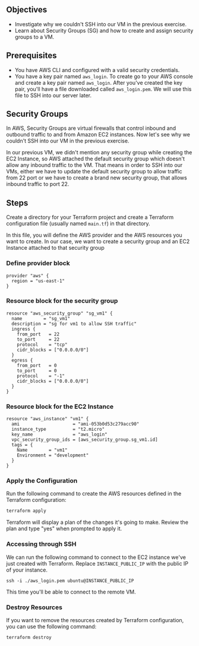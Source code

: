 ## Objectives

- Investigate why we couldn't SSH into our VM in the previous exercise.
- Learn about Security Groups (SG) and how to create and assign security groups to a VM.

## Prerequisites

- You have AWS CLI and configured with a valid security credentials.
- You have a key pair named `aws_login`. To create go to your AWS console and create a key pair named `aws_login`. After you've created the key pair, you'll have a file downloaded called `aws_login.pem`. We will use this file to SSH into our server later.

## Security Groups

In AWS, Security Groups are virtual firewalls that control inbound and outbound traffic to and from Amazon EC2 instances. Now let's see why we couldn't SSH into our VM in the previous exercise.

In our previous VM, we didn't mention any security group while creating the EC2 Instance, so AWS attached the default security group which doesn't allow any inbound traffic to the VM. That means in order to SSH into our VMs, either we have to update the default security group to allow traffic from 22 port or we have to create a brand new security group, that allows inbound traffic to port 22.

## Steps

Create a directory for your Terraform project and create a Terraform configuration file (usually named `main.tf`) in that directory.

In this file, you will define the AWS provider and the AWS resources you want to create. In our case, we want to create a security group and an EC2 Instance attached to that security group

### Define provider block

```hcl
provider "aws" {
  region = "us-east-1"
}
```

### Resource block for the security group

```hcl
resource "aws_security_group" "sg_vm1" {
  name        = "sg_vm1"
  description = "sg for vm1 to allow SSH traffic"
  ingress {
    from_port   = 22
    to_port     = 22
    protocol    = "tcp"
    cidr_blocks = ["0.0.0.0/0"]
  }
  egress {
    from_port   = 0
    to_port     = 0
    protocol    = "-1"
    cidr_blocks = ["0.0.0.0/0"]
  }
}
```


### Resource block for the EC2 Instance

```hcl
resource "aws_instance" "vm1" {
  ami                    = "ami-053b0d53c279acc90"
  instance_type          = "t2.micro"
  key_name               = "aws_login"
  vpc_security_group_ids = [aws_security_group.sg_vm1.id]
  tags = {
    Name        = "vm1"
    Environment = "development"
  }
}
```


### Apply the Configuration

Run the following command to create the AWS resources defined in the Terraform configuration:

```bash
terraform apply
```
Terraform will display a plan of the changes it's going to make. Review the plan and type "yes" when prompted to apply it.

### Accessing through SSH

We can run the following command to connect to the EC2 instance we've just created with Terraform. Replace `INSTANCE_PUBLIC_IP` with the public IP of your instance.

```
ssh -i ./aws_login.pem ubuntu@INSTANCE_PUBLIC_IP
```

This time you'll be able to connect to the remote VM.
### Destroy Resources

If you want to remove the resources created by Terraform configuration, you can use the following command:

```
terraform destroy
```
